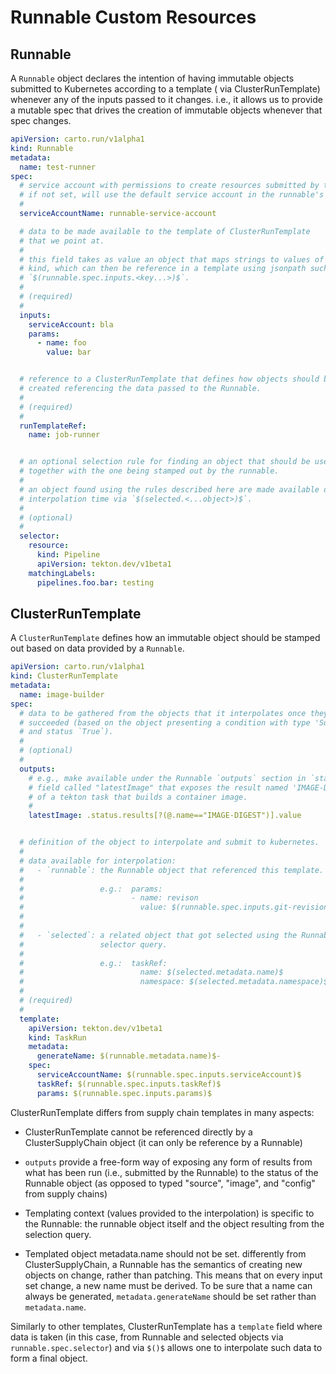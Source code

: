 # Runnable Custom Resources

## Runnable

A `Runnable` object declares the intention of having immutable objects submitted to Kubernetes according to a template (
via ClusterRunTemplate) whenever any of the inputs passed to it changes. i.e., it allows us to provide a mutable spec
that drives the creation of immutable objects whenever that spec changes.

```yaml
apiVersion: carto.run/v1alpha1
kind: Runnable
metadata:
  name: test-runner
spec:
  # service account with permissions to create resources submitted by the runnable
  # if not set, will use the default service account in the runnable's namespace
  #
  serviceAccountName: runnable-service-account

  # data to be made available to the template of ClusterRunTemplate
  # that we point at.
  #
  # this field takes as value an object that maps strings to values of any
  # kind, which can then be reference in a template using jsonpath such as
  # `$(runnable.spec.inputs.<key...>)$`.
  #
  # (required)
  #
  inputs:
    serviceAccount: bla
    params:
      - name: foo
        value: bar


  # reference to a ClusterRunTemplate that defines how objects should be
  # created referencing the data passed to the Runnable.
  #
  # (required)
  #
  runTemplateRef:
    name: job-runner


  # an optional selection rule for finding an object that should be used
  # together with the one being stamped out by the runnable.
  #
  # an object found using the rules described here are made available during
  # interpolation time via `$(selected.<...object>)$`.
  #
  # (optional)
  #
  selector:
    resource:
      kind: Pipeline
      apiVersion: tekton.dev/v1beta1
    matchingLabels:
      pipelines.foo.bar: testing
```

## ClusterRunTemplate

A `ClusterRunTemplate` defines how an immutable object should be stamped out based on data provided by a `Runnable`.

```yaml
apiVersion: carto.run/v1alpha1
kind: ClusterRunTemplate
metadata:
  name: image-builder
spec:
  # data to be gathered from the objects that it interpolates once they #
  # succeeded (based on the object presenting a condition with type 'Succeeded'
  # and status `True`).
  #
  # (optional)
  #
  outputs:
    # e.g., make available under the Runnable `outputs` section in `status` a
    # field called "latestImage" that exposes the result named 'IMAGE-DIGEST'
    # of a tekton task that builds a container image.
    #
    latestImage: .status.results[?(@.name=="IMAGE-DIGEST")].value


  # definition of the object to interpolate and submit to kubernetes.
  #
  # data available for interpolation:
  #   - `runnable`: the Runnable object that referenced this template.
  #
  #                 e.g.:  params:
  #                        - name: revison
  #                          value: $(runnable.spec.inputs.git-revision)$
  #
  #
  #   - `selected`: a related object that got selected using the Runnable
  #                 selector query.
  #
  #                 e.g.:  taskRef:
  #                          name: $(selected.metadata.name)$
  #                          namespace: $(selected.metadata.namespace)$
  #
  # (required)
  #
  template:
    apiVersion: tekton.dev/v1beta1
    kind: TaskRun
    metadata:
      generateName: $(runnable.metadata.name)$-
    spec:
      serviceAccountName: $(runnable.spec.inputs.serviceAccount)$
      taskRef: $(runnable.spec.inputs.taskRef)$
      params: $(runnable.spec.inputs.params)$
```

ClusterRunTemplate differs from supply chain templates in many aspects:

- ClusterRunTemplate cannot be referenced directly by a ClusterSupplyChain object (it can only be reference by a
  Runnable)

- `outputs` provide a free-form way of exposing any form of results from what has been run (i.e., submitted by the
  Runnable) to the status of the Runnable object (as opposed to typed "source", "image", and "config" from supply
  chains)

- Templating context (values provided to the interpolation) is specific to the Runnable: the runnable object itself and
  the object resulting from the selection query.

- Templated object metadata.name should not be set. differently from ClusterSupplyChain, a Runnable has the semantics of
  creating new objects on change, rather than patching. This means that on every input set change, a new name must be
  derived. To be sure that a name can always be generated,
  `metadata.generateName` should be set rather than `metadata.name`.

Similarly to other templates, ClusterRunTemplate has a `template` field where data is taken (in this case, from Runnable
and selected objects via `runnable.spec.selector`) and via `$()$` allows one to interpolate such data to form a final
object.
